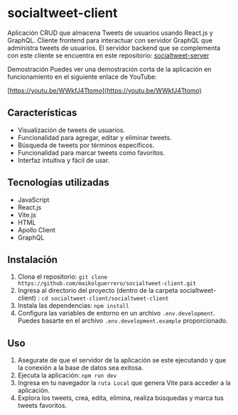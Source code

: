 # socialtweet-client
Aplicación CRUD que almacena Tweets de usuarios usando React.js y GraphQL. Cliente frontend para interactuar con servidor GraphQL que administra tweets de usuarios. El servidor backend que se complementa con este cliente se encuentra en este repositorio: [socialtweet-server](https://github.com/maikolguerrero/socialtweet-server)

Demostración
Puedes ver una demostración corta de la aplicación en funcionamiento en el siguiente enlace de YouTube:

[https://youtu.be/WWkfJ4Ttomo](https://youtu.be/WWkfJ4Ttomo)

## Características
- Visualización de tweets de usuarios.
- Funcionalidad para agregar, editar y eliminar tweets.
- Búsqueda de tweets por términos específicos.
- Funcionalidad para marcar tweets como favoritos.
- Interfaz intuitiva y fácil de usar.

## Tecnologías utilizadas
- JavaScript
- React.js
- Vite.js
- HTML
- Apollo Client
- GraphQL

## Instalación
1. Clona el repositorio: `git clone https://github.com/maikolguerrero/socialtweet-client.git`
2. Ingresa al directorio del proyecto (dentro de la carpeta socialtweet-client) : `cd socialtweet-client/socialtweet-client`
3. Instala las dependencias: `npm install`
4. Configura las variables de entorno en un archivo `.env.development`. Puedes basarte en el archivo `.env.development.example` proporcionado.

## Uso
1. Asegurate de que el servidor de la aplicación se este ejecutando y que la conexión a la base de datos sea exitosa.
2. Ejecuta la aplicación: `npm run dev`
3. Ingresa en tu navegador la `ruta Local` que genera Vite para acceder a la aplicación.
4. Explora los tweets, crea, edita, elimina, realiza búsquedas y marca tus tweets favoritos.
